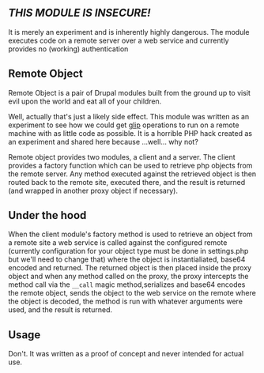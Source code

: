 ## _THIS MODULE IS INSECURE!_ ##

It is merely an experiment and is inherently highly dangerous.  The module executes code on a remote server over a web service and currently provides no (working) authentication 

## Remote Object ##

Remote Object is a pair of Drupal modules built from the ground up to visit evil upon the world and eat all of your children.

Well, actually that's just a likely side effect.  This module was written as an experiment to see how we could get [glip](https://github.com/patrikf/glip) operations to run on a remote machine with as little code as possible.  It is a horrible PHP hack created as an experiment and shared here because ...well... why not?


Remote object provides two modules, a client and a server.  The client provides a factory function which can be used to retrieve php objects from the remote server.  Any method executed against the retrieved object is then routed back to the remote site, executed there, and the result is returned (and wrapped in another proxy object if necessary).

## Under the hood ##

When the client module's factory method is used to retrieve an object from a remote site a web service is called against the configured remote (currently configuration for your object type must be done in settings.php but we'll need to change that) where the object is instantialiated, base64 encoded and returned.  The returned object is then placed inside the proxy object and when any method called on the proxy, the proxy intercepts the method call via the `__call` magic method,serializes and base64 encodes the remote object, sends the object to the web service on the remote where the object is decoded, the method is run with whatever arguments were used, and the result is returned.

## Usage ##

Don't.  It was written as a proof of concept and never intended for actual use.
